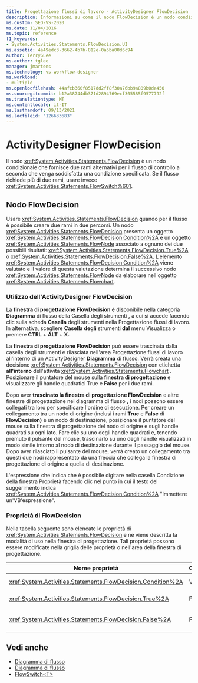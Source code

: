 ```yaml
---
title: Progettazione flussi di lavoro - ActivityDesigner FlowDecision
description: Informazioni su come il nodo FlowDecision è un nodo condizionale che fornisce un ramo per il flusso di controllo in una delle due alternative.
ms.custom: SEO-VS-2020
ms.date: 11/04/2016
ms.topic: reference
f1_keywords:
- System.Activities.Statements.FlowDecision.UI
ms.assetid: 4a49edc3-3662-4b7b-812e-0a5ba00d6c94
author: TerryGLee
ms.author: tglee
manager: jmartens
ms.technology: vs-workflow-designer
ms.workload:
- multiple
ms.openlocfilehash: 44afcb360f8517dd2ff8f30a76bb9a809b0da450
ms.sourcegitcommit: b12a38744db371d2894769ecf305585f9577792f
ms.translationtype: MT
ms.contentlocale: it-IT
ms.lasthandoff: 09/13/2021
ms.locfileid: "126633683"
---
```

# <a name="flowdecision-activity-designer"></a>ActivityDesigner FlowDecision

Il nodo <xref:System.Activities.Statements.FlowDecision> è un nodo condizionale che fornisce due rami alternativi per il flusso di controllo a seconda che venga soddisfatta una condizione specificata. Se il flusso richiede più di due rami, usare invece <xref:System.Activities.Statements.FlowSwitch%601>.

## <a name="the-flowdecision-node"></a>Nodo FlowDecision

Usare <xref:System.Activities.Statements.FlowDecision> quando per il flusso è possibile creare due rami in due percorsi. Un nodo <xref:System.Activities.Statements.FlowDecision> presenta un oggetto <xref:System.Activities.Statements.FlowDecision.Condition%2A> e un oggetto <xref:System.Activities.Statements.FlowNode> associato a ognuno dei due possibili risultati: <xref:System.Activities.Statements.FlowDecision.True%2A> o <xref:System.Activities.Statements.FlowDecision.False%2A>. L'elemento <xref:System.Activities.Statements.FlowDecision.Condition%2A> viene valutato e il valore di questa valutazione determina il successivo nodo <xref:System.Activities.Statements.FlowNode> da elaborare nell'oggetto <xref:System.Activities.Statements.Flowchart>.

### <a name="using-the-flowdecision-designer"></a>Utilizzo dell'ActivityDesigner FlowDecision

La **finestra di progettazione FlowDecision** è disponibile nella categoria **Diagramma** di flusso della Casella degli strumenti **,** a cui si accede facendo clic sulla scheda **Casella** degli strumenti nella Progettazione flussi di lavoro. In alternativa, scegliere **Casella degli** strumenti **dal** menu Visualizza o premere **CTRL** + **ALT** + **X.**

La **finestra di progettazione FlowDecision** può essere trascinata dalla casella degli strumenti e rilasciata nell'area Progettazione flussi di lavoro all'interno di un ActivityDesigner **Diagramma** di flusso.  Verrà creata una decisione <xref:System.Activities.Statements.FlowDecision> con etichetta **all'interno** dell'attività <xref:System.Activities.Statements.Flowchart> . Posizionare il puntatore del mouse sulla **finestra di progettazione** e visualizzare gli handle quadratici True e **False** per i due rami.

Dopo aver **trascinato la finestra di progettazione FlowDecision** e altre finestre di progettazione nel diagramma di flusso **,** i nodi possono essere collegati tra loro per specificare l'ordine di esecuzione. Per creare un collegamento tra un nodo di origine (inclusi i rami **True** e **False** di **FlowDecision)** e un nodo di destinazione, posizionare il puntatore del mouse sulla finestra di progettazione del nodo di origine e sugli handle quadrati su ogni lato. Fare clic su uno degli handle quadrati e, tenendo premuto il pulsante del mouse, trascinarlo su uno degli handle visualizzati in modo simile intorno al nodo di destinazione durante il passaggio del mouse. Dopo aver rilasciato il pulsante del mouse, verrà creato un collegamento tra questi due nodi rappresentato da una freccia che collega la finestra di progettazione di origine a quella di destinazione.

L'espressione che indica che è possibile digitare nella casella Condizione della finestra Proprietà facendo clic nel punto in cui il testo del suggerimento indica <xref:System.Activities.Statements.FlowDecision.Condition%2A> "Immettere  un'VB'espressione". 

### <a name="the-flowdecision-properties"></a>Proprietà di FlowDecision

Nella tabella seguente sono elencate le proprietà di <xref:System.Activities.Statements.FlowDecision> e ne viene descritta la modalità di uso nella finestra di progettazione. Tali proprietà possono essere modificate nella griglia delle proprietà o nell'area della finestra di progettazione.

|Nome proprietà|Obbligatoria|Utilizzo|
|-|--------------|-|
|<xref:System.Activities.Statements.FlowDecision.Condition%2A>|Vero|Condizione che determina il percorso seguito dal controllo di flusso.|
|<xref:System.Activities.Statements.FlowDecision.True%2A>|Falso|Percorso seguito dal controllo di flusso se viene soddisfatta <xref:System.Activities.Statements.FlowDecision.Condition%2A>.|
|<xref:System.Activities.Statements.FlowDecision.False%2A>|Falso|Percorso seguito dal controllo di flusso se non viene soddisfatta <xref:System.Activities.Statements.FlowDecision.Condition%2A>.|

## <a name="see-also"></a>Vedi anche

- [Diagramma di flusso](../workflow-designer/flowchart-activity-designers.md)
- [Diagramma di flusso](../workflow-designer/flowchart-activity-designer.md)
- [FlowSwitch\<T>](../workflow-designer/flowswitch-t-activity-designer.md)
